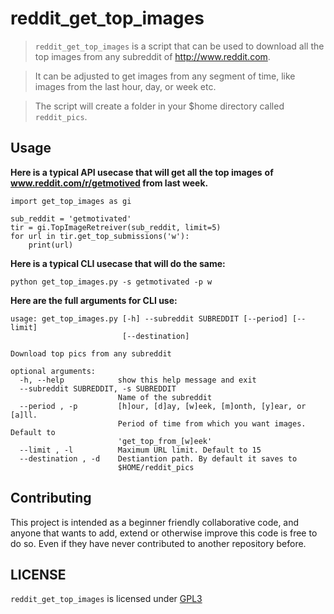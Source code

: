 # reddit_get_top_images

> `reddit_get_top_images` is a script that can be used to download
> all the top images from any subreddit of http://www.reddit.com.

> It can be adjusted to get images from any segment of time,
> like images from the last hour, day, or week etc.

> The script will create a folder in your $home directory
> called `reddit_pics`.

Usage
-----

**Here is a typical API usecase that will get all the top images**
**of www.reddit.com/r/getmotived from last week.**
```
import get_top_images as gi

sub_reddit = 'getmotivated'
tir = gi.TopImageRetreiver(sub_reddit, limit=5)
for url in tir.get_top_submissions('w'):
    print(url)
```

**Here is a typical CLI usecase that will do the same:**

`python get_top_images.py -s getmotivated -p w`

**Here are the full arguments for CLI use:**

```
usage: get_top_images.py [-h] --subreddit SUBREDDIT [--period] [--limit]
                         [--destination]

Download top pics from any subreddit

optional arguments:
  -h, --help            show this help message and exit
  --subreddit SUBREDDIT, -s SUBREDDIT
                        Name of the subreddit
  --period , -p         [h]our, [d]ay, [w]eek, [m]onth, [y]ear, or [a]ll.
                        Period of time from which you want images. Default to
                        'get_top_from_[w]eek'
  --limit , -l          Maximum URL limit. Default to 15
  --destination , -d    Destiantion path. By default it saves to
                        $HOME/reddit_pics
```

Contributing
------------

This project is intended as a beginner friendly collaborative code, and anyone that wants to add, extend or otherwise improve this code is free to do so. Even if they have never contributed to another repository before.

LICENSE
------

`reddit_get_top_images` is licensed under
[GPL3](LICENSE)
